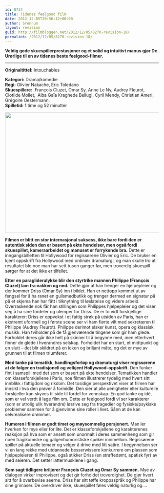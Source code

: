 ```yaml
---
id: 8734
title: Tidenes feelgood film
date: 2012-12-05T20:56:12+00:00
author: brennum
layout: revision
guid: http://filmbloggen.net/2012/12/05/8270-revision-18/
permalink: /2012/12/05/8270-revision-18/
---
```

**Veldig gode skuespillerprestasjoner og et solid og intuitivt manus gjør De Urørlige til en av tidenes beste feelgood-filmer.**  
****

**<!--more-->Originaltittel:** Intouchables

  
**Kategori:** Drama/komedie  
**Regi:** Olivier Nakache, Eric Toledano  
**Skuespillere:**  François Cluzet, Omar Sy, Anne Le Ny, Audrey Fleurot,  Clotilde Mollet,  Alba Gaïa Kraghede Bellugi, Cyril Mendy, Christian Ameri,  Grégoire Oestermann.  
**Spilletid:** 1 time og 52 minutter

<a href="http://filmbloggen.net/?attachment_id=8325" rel="attachment wp-att-8325"><img class="alignnone size-large wp-image-8325" src="http://filmbloggen.net/wp-content/uploads//2012/12/Intouch2-620x395.jpg" alt="" width="620" height="395" /></a>

**Filmen er blitt en stor internasjonal suksess, ikke bare fordi den er autentisk siden den er basert på ekte hendelser, men også fordi skuespillet, kameraarbeidet og manuset er forrykende bra.** Dette er inngangsbilletten til Hollywood for regissørene Olivier og Eric. De bruker en kjent oppskrift fra Hollywood med ordinær dramaturgi, og man skulle tro at resultatet ble noe man har sett tusen ganger før, men troverdig skuespill sørger for at det ikke er tilfellet.

**Etter en paragliderulykke blir den styrtrike mannen Philippe (François Cluzet) lam fra nakken og ned.** Dette gjør at han trenger en hjelpepleier og der kommer Driss (Omar Sy) inn i bildet. Han er nettopp kommet ut av fengsel for å ha ranet en gullsmedbutikk og trenger dermed en signatur på på et skjema han har fått i tilknytning til løslatelse og videre arbeid. Overraskende nok får han stillingen som Philippes hjelpepleier og det viser seg å ha sine fordeler og ulemper for Driss. De er to vidt forskjellige karakterer: Driss er oppvokst i et fattig strøk på utsiden av Paris, han er ekstremt uformell og i første scene ser vi ham flørte vilt med sekretæren til Philippe (Audrey Fleurot). Philippe derimot elsker kunst, opera og klassisk musikk. Han tviholder på de få gjenværende tingene som gir ham glede. Forholdet deres går ikke helt på skinner til å begynne med, men etterhvert finner de glede i hverandres selskap. Forholdet har en start, et midtpunkt og en slutt &#8211; det blir skildret på en leken og briljant måte, og det er mye av grunnen til at filmen triumferer.

**Med tanke på tematikk, handlingsforløp og dramaturgi viser regissørene at de følger en tradisjonell og velkjent Hollywood-oppskrift.** Den funker fint i samspill med det som er basert på ekte hendelser. Tematikken handler om klasseforskjellene i Paris, noe filmen illustrerer tydelig med hvert sitt innblikk i fattigdom og rikdom. Det tosidige perspektivet viser at filmen har innsikt i hva den prøver å formidle. Den sier at alle uenigheter eller kulturelle forskjeller kan skyves til side til fordel for vennskap. En god tanke og idé, som er vel verdt å lage film om. Dette er feelgood fordi vi ser karakterer (som er utrolig ulik hverandre) løsrive seg fra tragedier og fysiske/psykiske problemer sammen for å gjenvinne sine roller i livet. Sånn at de kan selvrealisere drømmer.

**Humoren i filmen er godt timet og møysommelig porsjonert.** Man ler hverken for mye eller for lite. Det er klasseforskjellene og karakterenes reaksjon på hva som er ansett som unormalt i deres sammenheng som gir noen tragikomiske og galgenhumoristiske spøker innimellom. Regissørene spiller på aktuelle temaer og velger å drive med litt satire. I begynnelsen ser vi en lang rekke med utdannede besserwissere konkurrere om plassen som hjelpepleieren til Philippe, også stikker Driss (en straffedømt, apatisk fyr) av med seieren. Det setter lattermusklene i gang.

**Som sagt tidligere briljerer François Cluzet og Omar Sy sammen.** Mye av dialogen virker improvisert og det gir forholdet troverdighet. De gjør hvert sitt for å overbevise seerne. Driss har sitt tøffe kroppsspråk og Philippe har sine grimaser. De overdriver ikke, skuespillet føles veldig naturlig og&#8230;.